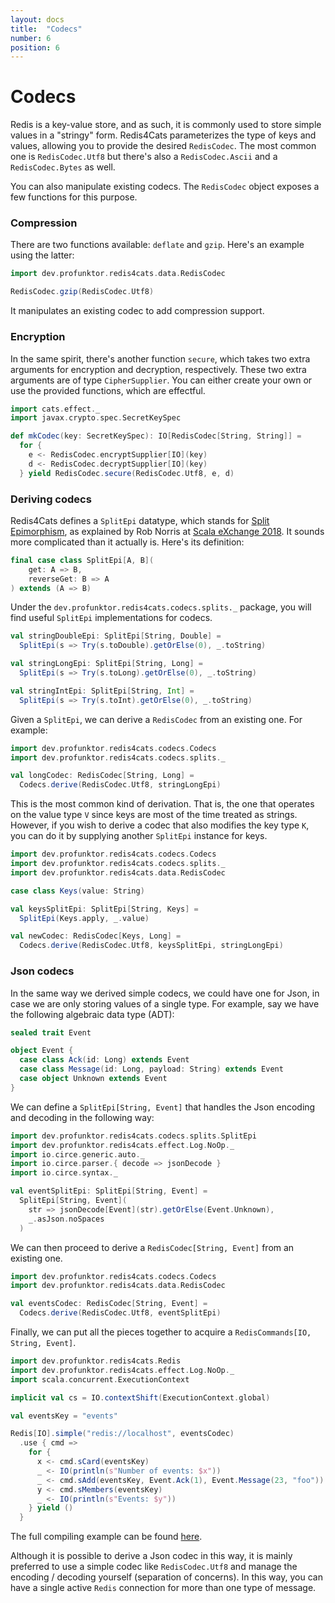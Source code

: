 ```yaml
---
layout: docs
title:  "Codecs"
number: 6
position: 6
---
```


# Codecs

Redis is a key-value store, and as such, it is commonly used to store simple values in a "stringy" form. Redis4Cats parameterizes the type of keys and values, allowing you to provide the desired `RedisCodec`. The most common one is `RedisCodec.Utf8` but there's also a `RedisCodec.Ascii` and a `RedisCodec.Bytes` as well.

You can also manipulate existing codecs. The `RedisCodec` object exposes a few functions for this purpose.

### Compression

There are two functions available: `deflate` and `gzip`. Here's an example using the latter:

```scala mdoc:silent
import dev.profunktor.redis4cats.data.RedisCodec

RedisCodec.gzip(RedisCodec.Utf8)
```

It manipulates an existing codec to add compression support.

### Encryption

In the same spirit, there's another function `secure`, which takes two extra arguments for encryption and decryption, respectively. These two extra arguments are of type `CipherSupplier`. You can either create your own or use the provided functions, which are effectful.

```scala mdoc:silent
import cats.effect._
import javax.crypto.spec.SecretKeySpec

def mkCodec(key: SecretKeySpec): IO[RedisCodec[String, String]] =
  for {
    e <- RedisCodec.encryptSupplier[IO](key)
    d <- RedisCodec.decryptSupplier[IO](key)
  } yield RedisCodec.secure(RedisCodec.Utf8, e, d)
```

### Deriving codecs

Redis4Cats defines a `SplitEpi` datatype, which stands for [Split Epimorphism](https://ncatlab.org/nlab/show/split+epimorphism), as explained by Rob Norris at [Scala eXchange 2018](https://skillsmatter.com/skillscasts/11626-keynote-pushing-types-and-gazing-at-the-stars). It sounds more complicated than it actually is. Here's its definition:

```scala
final case class SplitEpi[A, B](
    get: A => B,
    reverseGet: B => A
) extends (A => B)
```

Under the `dev.profunktor.redis4cats.codecs.splits._` package, you will find useful `SplitEpi` implementations for codecs.

```scala
val stringDoubleEpi: SplitEpi[String, Double] =
  SplitEpi(s => Try(s.toDouble).getOrElse(0), _.toString)

val stringLongEpi: SplitEpi[String, Long] =
  SplitEpi(s => Try(s.toLong).getOrElse(0), _.toString)

val stringIntEpi: SplitEpi[String, Int] =
  SplitEpi(s => Try(s.toInt).getOrElse(0), _.toString)
```

Given a `SplitEpi`, we can derive a `RedisCodec` from an existing one. For example:

```scala mdoc:silent
import dev.profunktor.redis4cats.codecs.Codecs
import dev.profunktor.redis4cats.codecs.splits._

val longCodec: RedisCodec[String, Long] =
  Codecs.derive(RedisCodec.Utf8, stringLongEpi)
```

This is the most common kind of derivation. That is, the one that operates on the value type `V` since keys are most of the time treated as strings. However, if you wish to derive a codec that also modifies the key type `K`, you can do it by supplying another `SplitEpi` instance for keys.

```scala mdoc:silent
import dev.profunktor.redis4cats.codecs.Codecs
import dev.profunktor.redis4cats.codecs.splits._
import dev.profunktor.redis4cats.data.RedisCodec

case class Keys(value: String)

val keysSplitEpi: SplitEpi[String, Keys] =
  SplitEpi(Keys.apply, _.value)

val newCodec: RedisCodec[Keys, Long] =
  Codecs.derive(RedisCodec.Utf8, keysSplitEpi, stringLongEpi)
```

### Json codecs

In the same way we derived simple codecs, we could have one for Json, in case we are only storing values of a single type. For example, say we have the following algebraic data type (ADT):

```scala mdoc:silent
sealed trait Event

object Event {
  case class Ack(id: Long) extends Event
  case class Message(id: Long, payload: String) extends Event
  case object Unknown extends Event
}
```

We can define a `SplitEpi[String, Event]` that handles the Json encoding and decoding in the following way:

```scala mdoc:silent
import dev.profunktor.redis4cats.codecs.splits.SplitEpi
import dev.profunktor.redis4cats.effect.Log.NoOp._
import io.circe.generic.auto._
import io.circe.parser.{ decode => jsonDecode }
import io.circe.syntax._

val eventSplitEpi: SplitEpi[String, Event] =
  SplitEpi[String, Event](
    str => jsonDecode[Event](str).getOrElse(Event.Unknown),
    _.asJson.noSpaces
  )
```

We can then proceed to derive a `RedisCodec[String, Event]` from an existing one.

```scala mdoc:silent
import dev.profunktor.redis4cats.codecs.Codecs
import dev.profunktor.redis4cats.data.RedisCodec

val eventsCodec: RedisCodec[String, Event] =
  Codecs.derive(RedisCodec.Utf8, eventSplitEpi)
```

Finally, we can put all the pieces together to acquire a `RedisCommands[IO, String, Event]`.

```scala mdoc:silent
import dev.profunktor.redis4cats.Redis
import dev.profunktor.redis4cats.effect.Log.NoOp._
import scala.concurrent.ExecutionContext

implicit val cs = IO.contextShift(ExecutionContext.global)

val eventsKey = "events"

Redis[IO].simple("redis://localhost", eventsCodec)
  .use { cmd =>
    for {
      x <- cmd.sCard(eventsKey)
      _ <- IO(println(s"Number of events: $x"))
      _ <- cmd.sAdd(eventsKey, Event.Ack(1), Event.Message(23, "foo"))
      y <- cmd.sMembers(eventsKey)
      _ <- IO(println(s"Events: $y"))
    } yield ()
  }
```

The full compiling example can be found [here](https://github.com/profunktor/redis4cats/blob/master/modules/examples/src/main/scala/dev/profunktor/redis4cats/JsonCodecDemo.scala).

Although it is possible to derive a Json codec in this way, it is mainly preferred to use a simple codec like `RedisCodec.Utf8` and manage the encoding / decoding yourself (separation of concerns). In this way, you can have a single active `Redis` connection for more than one type of message.

